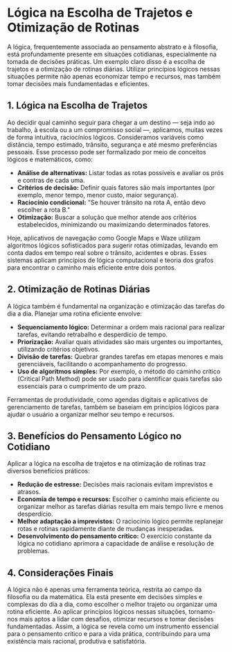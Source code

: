 # Lógica na Escolha de Trajetos e Otimização de Rotinas

A lógica, frequentemente associada ao pensamento abstrato e à filosofia, está profundamente presente em situações cotidianas, especialmente na tomada de decisões práticas. Um exemplo claro disso é a escolha de trajetos e a otimização de rotinas diárias. Utilizar princípios lógicos nessas situações permite não apenas economizar tempo e recursos, mas também tomar decisões mais fundamentadas e eficientes.

## 1. Lógica na Escolha de Trajetos

Ao decidir qual caminho seguir para chegar a um destino — seja indo ao trabalho, à escola ou a um compromisso social —, aplicamos, muitas vezes de forma intuitiva, raciocínios lógicos. Consideramos variáveis como distância, tempo estimado, trânsito, segurança e até mesmo preferências pessoais. Esse processo pode ser formalizado por meio de conceitos lógicos e matemáticos, como:

- **Análise de alternativas:** Listar todas as rotas possíveis e avaliar os prós e contras de cada uma.
- **Critérios de decisão:** Definir quais fatores são mais importantes (por exemplo, menor tempo, menor custo, maior segurança).
- **Raciocínio condicional:** "Se houver trânsito na rota A, então devo escolher a rota B."
- **Otimização:** Buscar a solução que melhor atende aos critérios estabelecidos, minimizando ou maximizando determinados fatores.

Hoje, aplicativos de navegação como Google Maps e Waze utilizam algoritmos lógicos sofisticados para sugerir rotas otimizadas, levando em conta dados em tempo real sobre o trânsito, acidentes e obras. Esses sistemas aplicam princípios de lógica computacional e teoria dos grafos para encontrar o caminho mais eficiente entre dois pontos.

## 2. Otimização de Rotinas Diárias

A lógica também é fundamental na organização e otimização das tarefas do dia a dia. Planejar uma rotina eficiente envolve:

- **Sequenciamento lógico:** Determinar a ordem mais racional para realizar tarefas, evitando retrabalho e desperdício de tempo.
- **Priorização:** Avaliar quais atividades são mais urgentes ou importantes, utilizando critérios objetivos.
- **Divisão de tarefas:** Quebrar grandes tarefas em etapas menores e mais gerenciáveis, facilitando o acompanhamento do progresso.
- **Uso de algoritmos simples:** Por exemplo, o método do caminho crítico (Critical Path Method) pode ser usado para identificar quais tarefas são essenciais para o cumprimento de um prazo.

Ferramentas de produtividade, como agendas digitais e aplicativos de gerenciamento de tarefas, também se baseiam em princípios lógicos para ajudar o usuário a organizar melhor seu tempo e recursos.

## 3. Benefícios do Pensamento Lógico no Cotidiano

Aplicar a lógica na escolha de trajetos e na otimização de rotinas traz diversos benefícios práticos:

- **Redução de estresse:** Decisões mais racionais evitam imprevistos e atrasos.
- **Economia de tempo e recursos:** Escolher o caminho mais eficiente ou organizar melhor as tarefas diárias resulta em mais tempo livre e menos desperdício.
- **Melhor adaptação a imprevistos:** O raciocínio lógico permite replanejar rotas e rotinas rapidamente diante de mudanças inesperadas.
- **Desenvolvimento do pensamento crítico:** O exercício constante da lógica no cotidiano aprimora a capacidade de análise e resolução de problemas.

## 4. Considerações Finais

A lógica não é apenas uma ferramenta teórica, restrita ao campo da filosofia ou da matemática. Ela está presente em decisões simples e complexas do dia a dia, como escolher o melhor trajeto ou organizar uma rotina eficiente. Ao aplicar princípios lógicos nessas situações, tornamo-nos mais aptos a lidar com desafios, otimizar recursos e tomar decisões fundamentadas. Assim, a lógica se revela como um instrumento essencial para o pensamento crítico e para a vida prática, contribuindo para uma existência mais racional, produtiva e satisfatória.